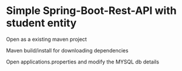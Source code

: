 # Simple Spring-Boot-Rest-API with student entity

Open as a existing maven project

Maven build/install for downloading dependencies

Open applications.properties and modify the MYSQL db details
